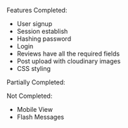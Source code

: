 Features Completed:

- User signup
- Session establish
- Hashing password
- Login
- Reviews have all the required fields
- Post upload with cloudinary images
- CSS styling

Partially Completed:

Not Completed:

- Mobile View
- Flash Messages
